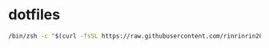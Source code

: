 # dotfiles

```zsh
/bin/zsh -c "$(curl -fsSL https://raw.githubusercontent.com/rinrinrin2002/dotfiles/master/install.zsh)"
```
